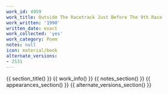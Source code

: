 ```yaml
---
work_id: 4959
work_title: Outside The Racetrack Just Before The 9th Race
work_written: '1990'
written_date: exact
work_collected: 'yes'
work_category: Poem
notes: null
icon: material/book
alternate_versions:
- 2531
---
```


{{ section_title() }}
{{ work_info() }}
{{ notes_section() }}
{{ appearances_section() }}
{{ alternate_versions_section() }}